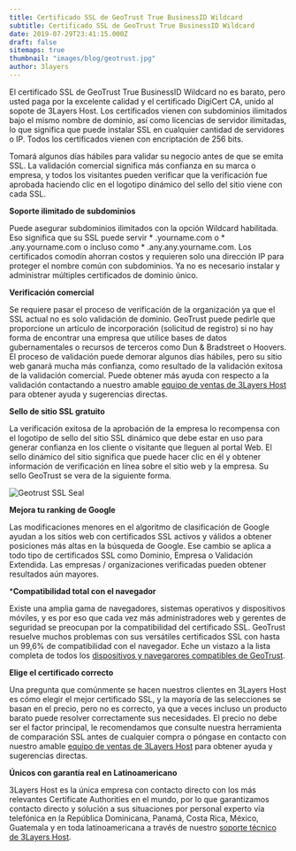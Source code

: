```yaml
---
title: Certificado SSL de GeoTrust True BusinessID Wildcard
subtitle: Certificado SSL de GeoTrust True BusinessID Wildcard
date: 2019-07-29T23:41:15.000Z
draft: false
sitemaps: true
thumbnail: "images/blog/geotrust.jpg"
author: 3layers
---
```


El certificado SSL de GeoTrust True BusinessID Wildcard no es barato, pero usted paga por la excelente calidad y el certificado DigiCert CA, unido al sopote de 3Layers Host. Los certificados vienen con subdominios ilimitados bajo el mismo nombre de dominio, así como licencias de servidor ilimitadas, lo que significa que puede instalar SSL en cualquier cantidad de servidores o IP. Todos los certificados vienen con encriptación de 256 bits.

Tomará algunos días hábiles para validar su negocio antes de que se emita SSL. La validación comercial significa más confianza en su marca o empresa, y todos los visitantes pueden verificar que la verificación fue aprobada haciendo clic en el logotipo dinámico del sello del sitio viene con cada SSL.

**Soporte ilimitado de subdominios**

Puede asegurar subdominios ilimitados con la opción Wildcard habilitada. Eso significa que su SSL puede servir * .yourname.com o * .any.yourname.com o incluso como * .any.any.yourname.com. Los certificados comodín ahorran costos y requieren solo una dirección IP para proteger el nombre común con subdominios. Ya no es necesario instalar y administrar múltiples certificados de dominio único.

**Verificación comercial**

Se requiere pasar el proceso de verificación de la organización ya que el SSL actual no es solo validación de dominio. GeoTrust puede pedirle que proporcione un artículo de incorporación (solicitud de registro) si no hay forma de encontrar una empresa que utilice bases de datos gubernamentales o recursos de terceros como Dun & Bradstreet o Hoovers. El proceso de validación puede demorar algunos días hábiles, pero su sitio web ganará mucha más confianza, como resultado de la validación exitosa de la validación comercial. Puede obtener más ayuda con respecto a la validación contactando a nuestro amable [equipo de ventas de 3Layers Host](https://3layers.host/contact/) para obtener ayuda y sugerencias directas.

**Sello de sitio SSL gratuito**

La verificación exitosa de la aprobación de la empresa lo recompensa con el logotipo de sello del sitio SSL dinámico que debe estar en uso para generar confianza en los cliente o visitante que lleguen al portal Web. El sello dinámico del sitio significa que puede hacer clic en él y obtener información de verificación en línea sobre el sitio web y la empresa. Su sello GeoTrust se vera de la siguiente forma.

![Geotrust SSL Seal](/images/blog/geotrust-seal.png)

**Mejora tu ranking de Google**

Las modificaciones menores en el algoritmo de clasificación de Google ayudan a los sitios web con certificados SSL activos y válidos a obtener posiciones más altas en la búsqueda de Google. Ese cambio se aplica a todo tipo de certificados SSL como Dominio, Empresa o Validación Extendida. Las empresas / organizaciones verificadas pueden obtener resultados aún mayores.

***Compatibilidad total con el navegador**

Existe una amplia gama de navegadores, sistemas operativos y dispositivos móviles, y es por eso que cada vez más administradores web y gerentes de seguridad se preocupan por la compatibilidad del certificado SSL. GeoTrust resuelve muchos problemas con sus versátiles certificados SSL con hasta un 99,6% de compatibilidad con el navegador. Eche un vistazo a la lista completa de todos los [dispositivos y navegarores compatibles de GeoTrust](https://3layers.host/blog/compatibilidad-de-dispositivos-con-ssl/).

**Elige el certificado correcto**

Una pregunta que comúnmente se hacen nuestros clientes en 3Layers Host es cómo elegir el mejor certificado SSL, y la mayoría de las selecciones se basan en el precio, pero no es correcto, ya que a veces incluso un producto barato puede resolver correctamente sus necesidades. El precio no debe ser el factor principal, le recomendamos que consulte nuestra herramienta de comparación SSL antes de cualquier compra o póngase en contacto con nuestro amable [equipo de ventas de 3Layers Host](https://3layers.host/contact/) para obtener ayuda y sugerencias directas.

**Únicos con garantía real en Latinoamericano**

3Layers Host es la única empresa con contacto directo con los más relevantes Certificate Authorities en el mundo, por lo que garantizamos contacto directo y solución a sus situaciones por personal experto vía telefónica en la República Dominicana, Panamá, Costa Rica, México, Guatemala y en toda latinoamericana a través de nuestro [soporte técnico de 3Layers Host](https://3layers.host/contact/).
